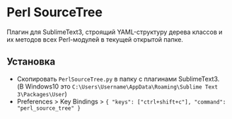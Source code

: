 # Perl SourceTree
Плагин для SublimeText3, строящий YAML-структуру дерева классов и их методов всех Perl-модулей в текущей открытой папке.

## Установка
- Скопировать `PerlSourceTree.py` в папку с плагинами SublimeText3.<br/>(В Windows10 это `C:\Users\Username\AppData\Roaming\Sublime Text 3\Packages\User`)
- Preferences > Key Bindings > `{ "keys": ["ctrl+shift+c"], "command": "perl_source_tree" }`
